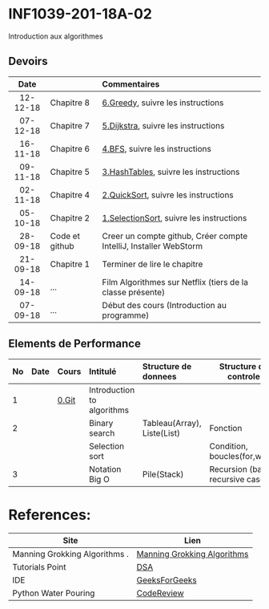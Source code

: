 # INF1039-201-18A-02
Introduction aux algorithmes

## Devoirs

| Date   |                     |     Commentaires                                                                         |
|:------:|:--------------------|:-----------------------------------------------------------------------------------------|
|12-12-18| Chapitre 8          | [6.Greedy](6.Greedy), suivre les instructions                                            |
|07-12-18| Chapitre 7          | [5.Dijkstra](5.Dijkstra), suivre les instructions                                        |
|16-11-18| Chapitre 6          | [4.BFS](4.BFS), suivre les instructions                                                  |
|09-11-18| Chapitre 5          | [3.HashTables](3.HashTables), suivre les instructions                                    |
|02-11-18| Chapitre 4          | [2.QuickSort](2.QuickSort), suivre les instructions                                      |
|05-10-18| Chapitre 2          | [1.SelectionSort](1.SelectionSort), suivre les instructions                              |
|28-09-18| Code et github      | Creer un compte github, Créer compte IntelliJ, Installer WebStorm                        |
|21-09-18| Chapitre 1          | Terminer de lire le chapitre                                                             |
|14-09-18| ...                 | Film Algorithmes sur Netflix      (tiers de la classe présente)                          |
|07-09-18| ...                 | Début des cours (Introduction au programme)                                              |

## Elements de Performance

|No| Date   | Cours               | Intitulé                         |  Structure de donnees       | Structure de controle            |
|--|--------|:--------------------|:---------------------------------|:----------------------------|----------------------------------| 
| 1|        |[0.Git](0.Git)       | Introduction to algorithms       |                             |                                  |
| 2|        |                     | Binary search                    | Tableau(Array), Liste(List) | Fonction                         | 
|  |        |                     | Selection sort                   |                             | Condition, boucles(for,while)    |
| 3|        |                     | Notation Big O                   | Pile(Stack)                 | Recursion (base, recursive case) |


# References:

|Site| Lien   |
|--------------------------------|--------|
|Manning Grokking Algorithms .   |[Manning Grokking Algorithms](https://www.manning.com/books/grokking-algorithms)|
|Tutorials Point                 |[DSA](http://www.tutorialspoint.com/data_structures_algorithms)|
| IDE | [GeeksForGeeks](https://ide.geeksforgeeks.org) |
| Python Water Pouring | [CodeReview](https://codereview.stackexchange.com/questions/78586/pouring-water-between-two-jugs-to-get-a-certain-amount-in-one-of-the-jugs) |


